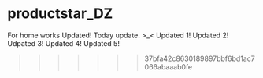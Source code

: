 # productstar_DZ
For home works Updated!
Today update. >_<
Updated 1!
Updated 2!
Udpated 3!
Updated 4!
Updated 5!

>>>>>>> 37bfa42c8630189897bbf6bd1ac7066abaaab0fe
